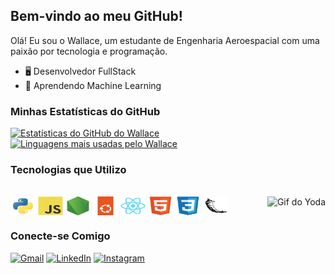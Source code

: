 ## Bem-vindo ao meu GitHub!
Olá! Eu sou o Wallace, um estudante de Engenharia Aeroespacial com uma paixão por tecnologia e programação.

- 🖥️ Desenvolvedor FullStack
- 🐍 Aprendendo Machine Learning

### Minhas Estatísticas do GitHub
<div>
  <a href="https://github.com/itsmewall/">
    <img height="180em" src="https://github-readme-stats-eight-theta.vercel.app/api?username=itsmewall&show_icons=true&theme=dracula&include_all_commits=true&count_private=true" alt="Estatísticas do GitHub do Wallace"/>
    <img height="180em" src="https://github-readme-stats-eight-theta.vercel.app/api/top-langs/?username=itsmewall&layout=compact&langs_count=8&theme=dracula" alt="Linguagens mais usadas pelo Wallace"/>
  </a>
</div>

### Tecnologias que Utilizo
<div style="display: inline_block"><br>
    <img align="center" alt="Python" height="30" width="40" src="https://github.com/devicons/devicon/blob/master/icons/python/python-original.svg">
    <img align="center" alt="JavaScript" height="30" width="40" src="https://github.com/devicons/devicon/blob/master/icons/javascript/javascript-original.svg">
    <img align="center" alt="Node.js" height="30" width="40" src="https://github.com/devicons/devicon/blob/master/icons/nodejs/nodejs-original.svg">
    <img align="center" alt="Ubuntu" height="30" width="40" src="https://github.com/devicons/devicon/blob/master/icons/ubuntu/ubuntu-original.svg">
    <img align="center" alt="React" height="30" width="40" src="https://github.com/devicons/devicon/blob/master/icons/react/react-original.svg">
    <img align="center" alt="HTML5" height="30" width="40" src="https://github.com/devicons/devicon/blob/master/icons/html5/html5-original.svg">
    <img align="center" alt="CSS3" height="30" width="40" src="https://github.com/devicons/devicon/blob/master/icons/css3/css3-original.svg">
    <img align="center" alt="Flask" height="30" width="40" src="https://github.com/devicons/devicon/blob/master/icons/flask/flask-original.svg">
    <img align="right" alt="Gif do Yoda" src="https://cdn.discordapp.com/attachments/795358919417397249/825430589581688872/hi.gif">
</div>

### Conecte-se Comigo
<div>
  <a href="mailto:wallacedeoliveira10@gmail.com"><img src="https://img.shields.io/badge/-Gmail-%23EA4335?style=for-the-badge&logo=gmail&logoColor=white" alt="Gmail"></a>
  <a href="https://www.linkedin.com/in/itsmewall" target="_blank"><img src="https://img.shields.io/badge/-LinkedIn-%230077B5?style=for-the-badge&logo=linkedin&logoColor=white" alt="LinkedIn"></a>
  <a href="https://instagram.com/itsmewall" target="_blank"><img src="https://img.shields.io/badge/-Instagram-%23E4405F?style=for-the-badge&logo=instagram&logoColor=white" alt="Instagram"></a>
</div>
